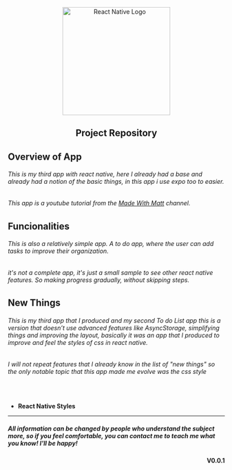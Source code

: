 <div align="center">
        <img  width=250 src="https://cdn4.iconfinder.com/data/icons/logos-3/600/React.js_logo-512.png" alt="React Native Logo"/>
    <h2>Project Repository</h2>
</div>

## Overview of App
###### This is my third app with react native, here I already had a base and already had a notion of the basic things, in this app i use expo too to easier.
###### This app is a youtube tutorial from the [Made With Matt](https://www.youtube.com/channel/UCHgS0H3T3459H1e9QWK_Ezg) channel.

## Funcionalities
###### This is also a relatively simple app. A to do app, where the user can add tasks to improve their organization. 
###### it's not a complete app, it's just a small sample to see other react native features. So making progress gradually, without skipping steps.

## New Things
###### This is my third app that I produced and my second To do List app this is a version that doesn’t use advanced features like AsyncStorage, simplifying things and improving the layout, basically it was an app that I produced to improve and feel the styles of css in react native.
###### I will not repeat features that I already know in the list of "new things" so the only notable topic that this app made me evolve was the css style

<br>

<ul>
<li><b>React Native Styles </b></li>
</ul>

---

##### All information can be changed by people who understand the subject more, so if you feel comfortable, you can contact me to teach me what you know! I'll be happy!

<div align="end"><b>V0.0.1</b></div>
